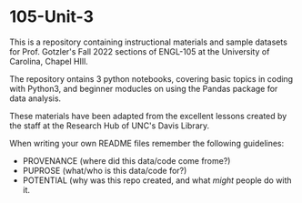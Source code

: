 # 105-Unit-3
This is a repository containing instructional materials and sample datasets for Prof. Gotzler's Fall 2022 sections of ENGL-105 at the University of Carolina, Chapel HIll.

The repository ontains 3 python notebooks, covering basic topics in coding with Python3, and beginner moducles on using the Pandas package for data analysis.

These materials have been adapted from the excellent lessons created by the staff at the Research Hub of UNC's Davis Library.

When writing your own README files remember the following guidelines:

- PROVENANCE (where did this data/code come frome?)
- PUPROSE (what/who is this data/code for?)
- POTENTIAL (why was this repo created, and what *might* people do with it.
